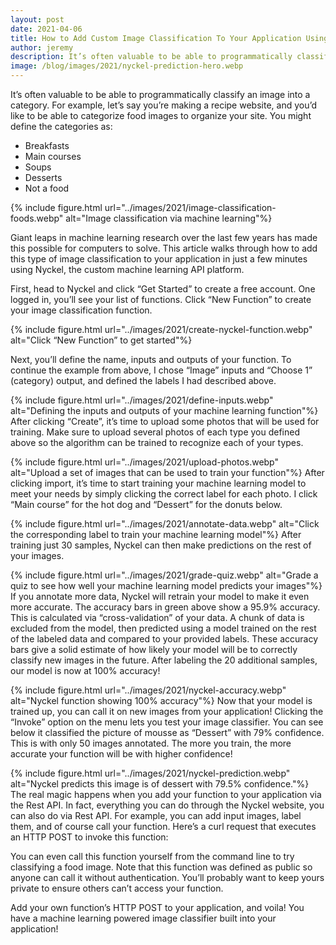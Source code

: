 ```yaml
---
layout: post
date: 2021-04-06
title: How to Add Custom Image Classification To Your Application Using Machine Learning (The Easy Way!)
author: jeremy
description: It’s often valuable to be able to programmatically classify an image into a category. This post explains how you can use Nyckel to do that in minutes.
image: /blog/images/2021/nyckel-prediction-hero.webp
---
```


It’s often valuable to be able to programmatically classify an image into a category. For example, let’s say you’re making a recipe website, and you’d like to be able to categorize food images to organize your site. You might define the categories as:

* Breakfasts
* Main courses
* Soups
* Desserts
* Not a food

{% include figure.html url="../images/2021/image-classification-foods.webp" alt="Image classification via machine learning"%}

Giant leaps in machine learning research over the last few years has made this possible for computers to solve. This article walks through how to add this type of image classification to your application in just a few minutes using Nyckel, the custom machine learning API platform.

First, head to Nyckel and click “Get Started” to create a free account. One logged in, you’ll see your list of functions. Click “New Function” to create your image classification function.

{% include figure.html url="../images/2021/create-nyckel-function.webp" alt="Click “New Function” to get started"%}

Next, you’ll define the name, inputs and outputs of your function. To continue the example from above, I chose “Image” inputs and “Choose 1” (category) output, and defined the labels I had described above.

{% include figure.html url="../images/2021/define-inputs.webp" alt="Defining the inputs and outputs of your machine learning function"%}
After clicking “Create”, it’s time to upload some photos that will be used for training. Make sure to upload several photos of each type you defined above so the algorithm can be trained to recognize each of your types.

{% include figure.html url="../images/2021/upload-photos.webp" alt="Upload a set of images that can be used to train your function"%}
After clicking import, it’s time to start training your machine learning model to meet your needs by simply clicking the correct label for each photo. I click “Main course” for the hot dog and “Dessert” for the donuts below.

{% include figure.html url="../images/2021/annotate-data.webp" alt="Click the corresponding label to train your machine learning model"%}
After training just 30 samples, Nyckel can then make predictions on the rest of your images.

{% include figure.html url="../images/2021/grade-quiz.webp" alt="Grade a quiz to see how well your machine learning model predicts your images"%}
If you annotate more data, Nyckel will retrain your model to make it even more accurate. The accuracy bars in green above show a 95.9% accuracy. This is calculated via “cross-validation” of your data. A chunk of data is excluded from the model, then predicted using a model trained on the rest of the labeled data and compared to your provided labels. These accuracy bars give a solid estimate of how likely your model will be to correctly classify new images in the future. After labeling the 20 additional samples, our model is now at 100% accuracy!

{% include figure.html url="../images/2021/nyckel-accuracy.webp" alt="Nyckel function showing 100% accuracy"%}
Now that your model is trained up, you can call it on new images from your application! Clicking the “Invoke” option on the menu lets you test your image classifier. You can see below it classified the picture of mousse as “Dessert” with 79% confidence. This is with only 50 images annotated. The more you train, the more accurate your function will be with higher confidence!

{% include figure.html url="../images/2021/nyckel-prediction.webp" alt="Nyckel predicts this image is of dessert with 79.5% confidence."%}
The real magic happens when you add your function to your application via the Rest API. In fact, everything you can do through the Nyckel website, you can also do via Rest API. For example, you can add input images, label them, and of course call your function. Here’s a curl request that executes an HTTP POST to invoke this function:

You can even call this function yourself from the command line to try classifying a food image. Note that this function was defined as public so anyone can call it without authentication. You’ll probably want to keep yours private to ensure others can’t access your function.

Add your own function’s HTTP POST to your application, and voila! You have a machine learning powered image classifier built into your application!
